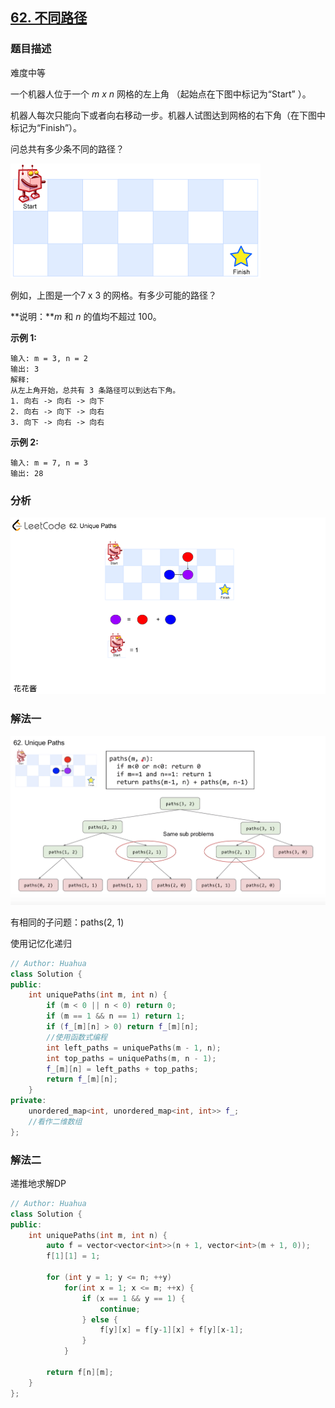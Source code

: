 ## [62. 不同路径](https://leetcode-cn.com/problems/unique-paths/)

### 题目描述

难度中等

一个机器人位于一个 *m x n* 网格的左上角 （起始点在下图中标记为“Start” ）。

机器人每次只能向下或者向右移动一步。机器人试图达到网格的右下角（在下图中标记为“Finish”）。

问总共有多少条不同的路径？

![img](../images/robot_maze.png)

例如，上图是一个7 x 3 的网格。有多少可能的路径？

**说明：***m* 和 *n* 的值均不超过 100。

**示例 1:**

```
输入: m = 3, n = 2
输出: 3
解释:
从左上角开始，总共有 3 条路径可以到达右下角。
1. 向右 -> 向右 -> 向下
2. 向右 -> 向下 -> 向右
3. 向下 -> 向右 -> 向右
```

**示例 2:**

```
输入: m = 7, n = 3
输出: 28
```

### 分析

![62-ep45](../images/62-ep45.png)

### 解法一

![image-20200303175600886](../images/image-20200303175600886.png)

有相同的子问题：paths(2, 1)   

使用记忆化递归

```c++
// Author: Huahua
class Solution {    
public:
    int uniquePaths(int m, int n) {
        if (m < 0 || n < 0) return 0;
        if (m == 1 && n == 1) return 1;
        if (f_[m][n] > 0) return f_[m][n];  
      	//使用函数式编程
        int left_paths = uniquePaths(m - 1, n);
        int top_paths = uniquePaths(m, n - 1);
        f_[m][n] = left_paths + top_paths;
        return f_[m][n];
    }
private:
    unordered_map<int, unordered_map<int, int>> f_;
  	//看作二维数组
};
```

### 解法二

递推地求解DP

```c++
// Author: Huahua
class Solution {    
public:
    int uniquePaths(int m, int n) {
        auto f = vector<vector<int>>(n + 1, vector<int>(m + 1, 0));
        f[1][1] = 1;
        
        for (int y = 1; y <= n; ++y)
            for(int x = 1; x <= m; ++x) {
                if (x == 1 && y == 1) {
                    continue;
                } else {
                    f[y][x] = f[y-1][x] + f[y][x-1];
                }
            }
        
        return f[n][m];
    }
};
```

